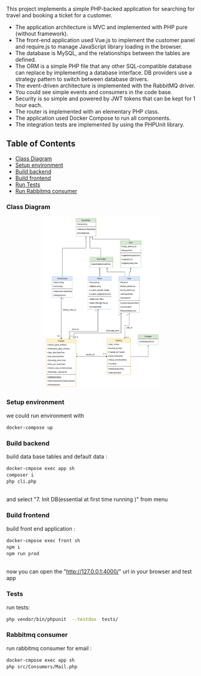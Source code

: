 This project implements a simple PHP-backed application for searching for travel and booking a ticket for a customer. 

* The application architecture is MVC and implemented with PHP pure (without framework).
* The front-end application used Vue.js to implement the customer panel and require.js to manage JavaScript library loading in the browser.
* The database is MySQL, and the relationships between the tables are defined.
* The ORM is a simple PHP file that any other SQL-compatible database can replace by implementing a database interface. DB providers use a strategy pattern to switch between database drivers.
* The event-driven architecture is implemented with the RabbitMQ driver.
* You could see simple events and consumers in the code base.
* Security is so simple and powered by JWT tokens that can be kept for 1 hour each.
* The router is implemented with an elementary PHP class.
* The application used Docker Compose to run all components. 
* The integration tests are implemented by using the PHPUnit library. 


## Table of Contents
- [Class Diagram](#class-diagram)
- [Setup environment](#setup-environment)
- [Build backend](#build-backend)
- [Build frontend](#build-frontend)
- [Run Tests](#tests)
- [Run Rabbitmq consumer](#rabbitmq-consumer)

### Class Diagram
<p align="center"><img src="doc/class-diagram.png" width="60%"/></p>

### Setup environment

we could run environment with 
	
```sh
docker-compose up
``` 

### Build backend
build data base tables and default data : 

```sh
docker-cmpose exec app sh 
composer i
php cli.php
 
```
and select "7. Init DB(essential at first time running )" from menu


### Build frontend
build front end application  : 

```sh
docker-cmpose exec front sh 
npm i
npm run prod
 
```

now you can open the "http://127.0.0.1:4000/" url in your browser and test app

### Tests
run tests: 

```sh
php vendor/bin/phpunit  --testdox  tests/ 
```

### Rabbitmq consumer

run rabbitmq consumer for email : 
```sh
docker-cmpose exec app sh 
php src/Consumers/Mail.php
 
```

